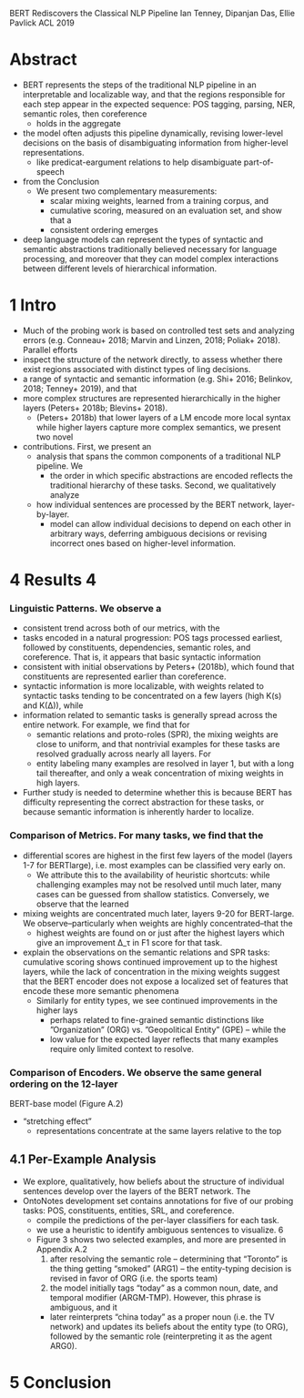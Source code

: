 BERT Rediscovers the Classical NLP Pipeline 
Ian Tenney, Dipanjan Das, Ellie Pavlick
ACL 2019

# Abstract

* BERT represents the steps of the traditional NLP pipeline in an interpretable
  and localizable way, and that the 
  regions responsible for each step appear in the expected sequence: 
  POS tagging, parsing, NER, semantic roles, then coreference
  * holds in the aggregate
* the model often adjusts this pipeline dynamically, 
  revising lower-level decisions 
  on the basis of disambiguating information from higher-level representations.
  * like predicat-eargument relations to help disambiguate part-of-speech
* from the Conclusion
  * We present two complementary measurements: 
    * scalar mixing weights, learned from a training corpus, and 
    * cumulative scoring, measured on an evaluation set, and show that a
    * consistent ordering emerges
* deep language models can represent the types of syntactic and semantic
  abstractions traditionally believed necessary for language processing, and
  moreover that they can model complex interactions between different levels of
  hierarchical information.

# 1 Intro

* Much of the probing work is based on controlled test sets and analyzing errors
  (e.g. Conneau+ 2018; Marvin and Linzen, 2018; Poliak+ 2018). Parallel efforts
* inspect the structure of the network directly, to assess 
  whether there exist regions associated with distinct types of ling decisions.
* a range of syntactic and semantic information 
  (e.g. Shi+ 2016; Belinkov, 2018; Tenney+ 2019), and that 
* more complex structures are represented hierarchically in the higher layers
  (Peters+ 2018b; Blevins+ 2018).
  * (Peters+ 2018b) that lower layers of a LM encode more local syntax while
    higher layers capture more complex semantics, we present two novel
* contributions. First, we present an 
  * analysis that spans the common components of a traditional NLP pipeline. We
    * the order in which specific abstractions are encoded reflects the
      traditional hierarchy of these tasks.  Second, we qualitatively analyze
  * how individual sentences are processed by the BERT network, layer-by-layer.
    * model can allow individual decisions to depend on each other in arbitrary
      ways, deferring ambiguous decisions or revising incorrect ones based on
      higher-level information.  

# 4 Results 4

### Linguistic Patterns. We observe a 

* consistent trend across both of our metrics, with the 
* tasks encoded in a natural progression: 
  POS tags processed earliest, followed by constituents, dependencies, semantic
  roles, and coreference. That is, it appears that basic syntactic information
* consistent with initial observations by Peters+ (2018b), which found that
  constituents are represented earlier than coreference.  
* syntactic information is more localizable, with weights related to syntactic
  tasks tending to be concentrated on a few layers (high K(s) and K(∆)), while
* information related to semantic tasks is generally spread across the entire
  network. For example, we find that for 
  * semantic relations and proto-roles (SPR), the mixing weights are close to
    uniform, and that nontrivial examples for these tasks are resolved gradually
    across nearly all layers. For 
  * entity labeling many examples are resolved in layer 1, but with a long tail
    thereafter, and only a weak concentration of mixing weights in high layers.  
* Further study is needed to determine 
  whether this is because BERT has difficulty representing the correct
  abstraction for these tasks, or because semantic information is inherently
  harder to localize.

### Comparison of Metrics. For many tasks, we find that the 

* differential scores are highest in the first few layers of the model (layers
  1-7 for BERTlarge), i.e. most examples can be classified very early on. 
  * We attribute this to the availability of heuristic shortcuts: while
    challenging examples may not be resolved until much later, many cases can be
    guessed from shallow statistics.  Conversely, we observe that the learned
* mixing weights are concentrated much later, layers 9-20 for BERT-large. We
  observe–particularly when weights are highly concentrated–that the 
  * highest weights are found on or just after the highest layers which give an
    improvement ∆_τ in F1 score for that task.  
* explain the observations on the semantic relations and SPR tasks: 
  cumulative scoring shows continued improvement up to the highest layers, while
  the lack of concentration in the mixing weights suggest that the BERT encoder
  does not expose a localized set of features that encode these more semantic
  phenomena
  * Similarly for entity types, we see continued improvements in the higher lays
    * perhaps related to fine-grained semantic distinctions like ”Organization”
      (ORG) vs. ”Geopolitical Entity” (GPE) – while the 
    * low value for the expected layer reflects that many examples require only
      limited context to resolve.

### Comparison of Encoders. We observe the same general ordering on the 12-layer
BERT-base model (Figure A.2)
* “stretching effect”
  * representations concentrate at the same layers relative to the top

## 4.1 Per-Example Analysis

* We explore, qualitatively, how beliefs about the structure of individual
  sentences develop over the layers of the BERT network. The 
* OntoNotes development set contains annotations for five of our probing tasks:
  POS, constituents, entities, SRL, and coreference. 
  * compile the predictions of the per-layer classifiers for each task.
  * we use a heuristic to identify ambiguous sentences to visualize. 6 
  * Figure 3 shows two selected examples, and more are presented in Appendix A.2
    1. after resolving the semantic role – determining that “Toronto” is the
      thing getting “smoked” (ARG1) – the entity-typing decision is revised in
      favor of ORG (i.e. the sports team)
    2. the model initially tags “today” as a common noun, date, and temporal
       modifier (ARGM-TMP).  However, this phrase is ambiguous, and it 
      * later reinterprets “china today” as a proper noun (i.e.  the TV network)
        and updates its beliefs about the entity type (to ORG), followed by the
        semantic role (reinterpreting it as the agent ARG0).

# 5 Conclusion
